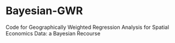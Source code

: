 # Bayesian-GWR
Code for Geographically Weighted Regression Analysis for Spatial Economics Data: a Bayesian Recourse
